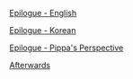 [Epilogue - English](README-English.md)

[Epilogue - Korean](README-Korean.md)

[Epilogue - Pippa's Perspective](README-Pippa.md)

[Afterwards](README-Afterwards.md)